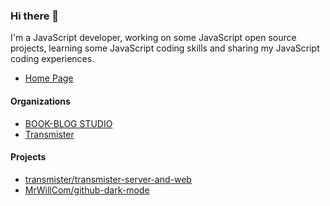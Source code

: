 ### Hi there 👋

I'm a JavaScript developer, working on some JavaScript open source projects, learning some JavaScript coding skills and sharing my JavaScript coding experiences.

- [Home Page](https://mrwillcom.github.io/)

#### Organizations

- [BOOK-BLOG STUDIO](https://github.com/BOOK-BLOG)
- [Transmister](https://github.com/transmister)

#### Projects

- [transmister/transmister-server-and-web](https://github.com/transmister/transmister-server-and-web)
- [MrWillCom/github-dark-mode](https://github.com/MrWillCom/github-dark-mode)

<!--
**MrWillCom/MrWillCom** is a ✨ _special_ ✨ repository because its `README.md` (this file) appears on your GitHub profile.

Here are some ideas to get you started:

- 🔭 I’m currently working on ...
- 🌱 I’m currently learning ...
- 👯 I’m looking to collaborate on ...
- 🤔 I’m looking for help with ...
- 💬 Ask me about ...
- 📫 How to reach me: ...
- 😄 Pronouns: ...
- ⚡ Fun fact: ...
-->
